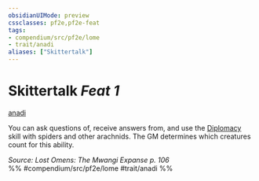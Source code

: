 ```yaml
---
obsidianUIMode: preview
cssclasses: pf2e,pf2e-feat
tags:
- compendium/src/pf2e/lome
- trait/anadi
aliases: ["Skittertalk"]
---
```

# Skittertalk  *Feat 1*  
[anadi](rules/traits/anadi-lome.md "Anadi Ancestry & Heritage Trait")  


You can ask questions of, receive answers from, and use the [Diplomacy](compendium/skills.md#Diplomacy) skill with spiders and other arachnids. The GM determines which creatures count for this ability.

*Source: Lost Omens: The Mwangi Expanse p. 106*  
%% #compendium/src/pf2e/lome #trait/anadi %%